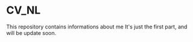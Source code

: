 # CV_NL
This repository contains informations about me
It's just the first part, and will be update soon.
